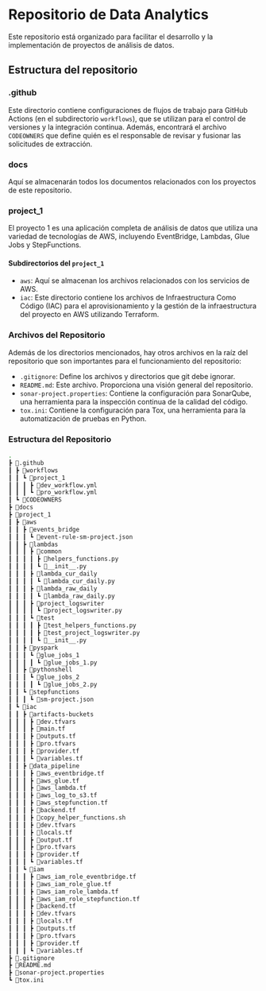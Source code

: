 # Repositorio de Data Analytics

Este repositorio está organizado para facilitar el desarrollo y la implementación de proyectos de análisis de datos.

## Estructura del repositorio

### .github

Este directorio contiene configuraciones de flujos de trabajo para GitHub Actions (en el subdirectorio `workflows`), que se utilizan para el control de versiones y la integración continua. Además, encontrará el archivo `CODEOWNERS` que define quién es el responsable de revisar y fusionar las solicitudes de extracción.

### docs

Aquí se almacenarán todos los documentos relacionados con los proyectos de este repositorio.

### project_1

El proyecto 1 es una aplicación completa de análisis de datos que utiliza una variedad de tecnologías de AWS, incluyendo EventBridge, Lambdas, Glue Jobs y StepFunctions.

#### Subdirectorios del `project_1`

- `aws`: Aquí se almacenan los archivos relacionados con los servicios de AWS.
- `iac`: Este directorio contiene los archivos de Infraestructura Como Código (IAC) para el aprovisionamiento y la gestión de la infraestructura del proyecto en AWS utilizando Terraform.

### Archivos del Repositorio

Además de los directorios mencionados, hay otros archivos en la raíz del repositorio que son importantes para el funcionamiento del repositorio:

- `.gitignore`: Define los archivos y directorios que git debe ignorar.
- `README.md`: Este archivo. Proporciona una visión general del repositorio.
- `sonar-project.properties`: Contiene la configuración para SonarQube, una herramienta para la inspección continua de la calidad del código.
- `tox.ini`: Contiene la configuración para Tox, una herramienta para la automatización de pruebas en Python.


### Estructura del Repositorio
```bash
.
┣ 📂.github
┃ ┣ 📂workflows
┃ ┃ ┗ 📂project_1
┃ ┃ ┃ ┣ 📜dev_workflow.yml
┃ ┃ ┃ ┗ 📜pro_workflow.yml
┃ ┗ 📜CODEOWNERS
┣ 📂docs
┣ 📂project_1
┃ ┣ 📂aws
┃ ┃ ┣ 📂events_bridge
┃ ┃ ┃ ┗ 📜event-rule-sm-project.json
┃ ┃ ┣ 📂lambdas
┃ ┃ ┃ ┣ 📂common
┃ ┃ ┃ ┃ ┣ 📜helpers_functions.py
┃ ┃ ┃ ┃ ┗ 📜__init__.py
┃ ┃ ┃ ┣ 📂lambda_cur_daily
┃ ┃ ┃ ┃ ┗ 📜lambda_cur_daily.py
┃ ┃ ┃ ┣ 📂lambda_raw_daily
┃ ┃ ┃ ┃ ┗ 📜lambda_raw_daily.py
┃ ┃ ┃ ┣ 📂project_logswriter
┃ ┃ ┃ ┃ ┗ 📜project_logswriter.py
┃ ┃ ┃ ┗ 📂test
┃ ┃ ┃ ┃ ┣ 📜test_helpers_functions.py
┃ ┃ ┃ ┃ ┣ 📜test_project_logswriter.py
┃ ┃ ┃ ┃ ┗ 📜__init__.py
┃ ┃ ┣ 📂pyspark
┃ ┃ ┃ ┗ 📂glue_jobs_1
┃ ┃ ┃ ┃ ┗ 📜glue_jobs_1.py
┃ ┃ ┣ 📂pythonshell
┃ ┃ ┃ ┗ 📂glue_jobs_2
┃ ┃ ┃ ┃ ┗ 📜glue_jobs_2.py
┃ ┃ ┗ 📂stepfunctions
┃ ┃ ┃ ┗ 📜sm-project.json
┃ ┗ 📂iac
┃ ┃ ┣ 📂artifacts-buckets
┃ ┃ ┃ ┣ 📜dev.tfvars
┃ ┃ ┃ ┣ 📜main.tf
┃ ┃ ┃ ┣ 📜outputs.tf
┃ ┃ ┃ ┣ 📜pro.tfvars
┃ ┃ ┃ ┣ 📜provider.tf
┃ ┃ ┃ ┗ 📜variables.tf
┃ ┃ ┣ 📂data_pipeline
┃ ┃ ┃ ┣ 📜aws_eventbridge.tf
┃ ┃ ┃ ┣ 📜aws_glue.tf
┃ ┃ ┃ ┣ 📜aws_lambda.tf
┃ ┃ ┃ ┣ 📜aws_log_to_s3.tf
┃ ┃ ┃ ┣ 📜aws_stepfunction.tf
┃ ┃ ┃ ┣ 📜backend.tf
┃ ┃ ┃ ┣ 📜copy_helper_functions.sh
┃ ┃ ┃ ┣ 📜dev.tfvars
┃ ┃ ┃ ┣ 📜locals.tf
┃ ┃ ┃ ┣ 📜output.tf
┃ ┃ ┃ ┣ 📜pro.tfvars
┃ ┃ ┃ ┣ 📜provider.tf
┃ ┃ ┃ ┗ 📜variables.tf
┃ ┃ ┗ 📂iam
┃ ┃ ┃ ┣ 📜aws_iam_role_eventbridge.tf
┃ ┃ ┃ ┣ 📜aws_iam_role_glue.tf
┃ ┃ ┃ ┣ 📜aws_iam_role_lambda.tf
┃ ┃ ┃ ┣ 📜aws_iam_role_stepfunction.tf
┃ ┃ ┃ ┣ 📜backend.tf
┃ ┃ ┃ ┣ 📜dev.tfvars
┃ ┃ ┃ ┣ 📜locals.tf
┃ ┃ ┃ ┣ 📜outputs.tf
┃ ┃ ┃ ┣ 📜pro.tfvars
┃ ┃ ┃ ┣ 📜provider.tf
┃ ┃ ┃ ┗ 📜variables.tf
┣ 📜.gitignore
┣ 📜README.md
┣ 📜sonar-project.properties
┗ 📜tox.ini
```
